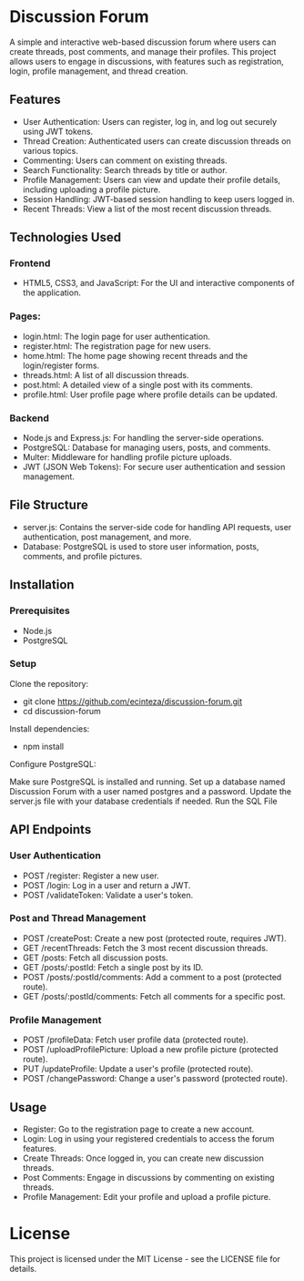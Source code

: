# Discussion Forum
A simple and interactive web-based discussion forum where users can create threads, post comments, and manage their profiles. This project allows users to engage in discussions, with features such as registration, login, profile management, and thread creation.

## Features
- User Authentication: Users can register, log in, and log out securely using JWT tokens.
- Thread Creation: Authenticated users can create discussion threads on various topics.
- Commenting: Users can comment on existing threads.
- Search Functionality: Search threads by title or author.
- Profile Management: Users can view and update their profile details, including uploading a profile picture.
- Session Handling: JWT-based session handling to keep users logged in.
- Recent Threads: View a list of the most recent discussion threads.

## Technologies Used

### Frontend
- HTML5, CSS3, and JavaScript: For the UI and interactive components of the application.

### Pages:
- login.html: The login page for user authentication.
- register.html: The registration page for new users.
- home.html: The home page showing recent threads and the login/register forms.
- threads.html: A list of all discussion threads.
- post.html: A detailed view of a single post with its comments.
- profile.html: User profile page where profile details can be updated.

### Backend
- Node.js and Express.js: For handling the server-side operations.
- PostgreSQL: Database for managing users, posts, and comments.
- Multer: Middleware for handling profile picture uploads.
- JWT (JSON Web Tokens): For secure user authentication and session management.

## File Structure
- server.js: Contains the server-side code for handling API requests, user authentication, post management, and more.
- Database: PostgreSQL is used to store user information, posts, comments, and profile pictures.

## Installation

### Prerequisites
- Node.js
- PostgreSQL

### Setup
Clone the repository:
- git clone https://github.com/ecinteza/discussion-forum.git
- cd discussion-forum

Install dependencies:
- npm install

Configure PostgreSQL:

Make sure PostgreSQL is installed and running.
Set up a database named Discussion Forum with a user named postgres and a password.
Update the server.js file with your database credentials if needed.
Run the SQL File

## API Endpoints

### User Authentication

- POST /register: Register a new user.
- POST /login: Log in a user and return a JWT.
- POST /validateToken: Validate a user's token.

### Post and Thread Management
- POST /createPost: Create a new post (protected route, requires JWT).
- GET /recentThreads: Fetch the 3 most recent discussion threads.
- GET /posts: Fetch all discussion posts.
- GET /posts/:postId: Fetch a single post by its ID.
- POST /posts/:postId/comments: Add a comment to a post (protected route).
- GET /posts/:postId/comments: Fetch all comments for a specific post.

### Profile Management
- POST /profileData: Fetch user profile data (protected route).
- POST /uploadProfilePicture: Upload a new profile picture (protected route).
- PUT /updateProfile: Update a user's profile (protected route).
- POST /changePassword: Change a user's password (protected route).

## Usage
- Register: Go to the registration page to create a new account.
- Login: Log in using your registered credentials to access the forum features.
- Create Threads: Once logged in, you can create new discussion threads.
- Post Comments: Engage in discussions by commenting on existing threads.
- Profile Management: Edit your profile and upload a profile picture.

# License
This project is licensed under the MIT License - see the LICENSE file for details.

